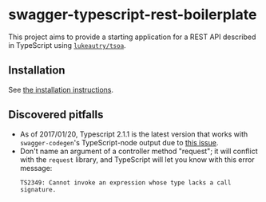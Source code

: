 # swagger-typescript-rest-boilerplate

This project aims to provide a starting application for a REST API described in TypeScript using
[`lukeautry/tsoa`](https://github.com/lukeautry/tsoa).

## Installation

See [the installation instructions](./INSTALLATION.MD).

## Discovered pitfalls

* As of 2017/01/20, Typescript 2.1.1 is the latest version that works with `swagger-codegen`'s
    TypeScript-node output due to [this
    issue](https://github.com/swagger-api/swagger-codegen/issues/4375).
* Don't name an argument of a controller method "request"; it will conflict with the `request`
    library, and TypeScript will let you know with this error message:
    ```
    TS2349: Cannot invoke an expression whose type lacks a call signature.
    ```
